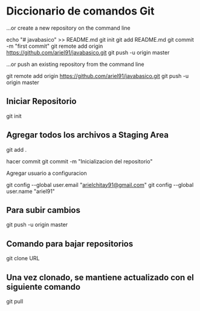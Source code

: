 Diccionario de comandos Git
========

…or create a new repository on the command line

echo "# javabasico" >> README.md
git init
git add README.md
git commit -m "first commit"
git remote add origin https://github.com/ariel91/javabasico.git
git push -u origin master

…or push an existing repository from the command line

git remote add origin https://github.com/ariel91/javabasico.git
git push -u origin master


Iniciar Repositorio
------
git init

Agregar todos los archivos a Staging Area
------
git add .

hacer commit
git commit -m "Inicializacion del repositorio"


Agregar usuario a configuracion

  git config --global user.email "arielchitay91@gmail.com"
  git config --global user.name "ariel91"
  
Para subir cambios 
---------------------
git push -u origin master

Comando para bajar repositorios
--------------------
git clone URL 

Una vez clonado, se mantiene actualizado con el siguiente comando
----------------------
git pull


